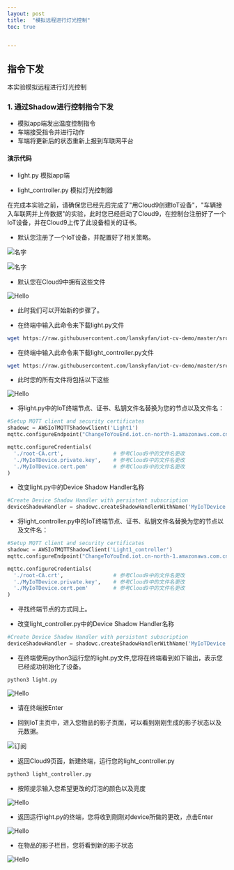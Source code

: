 ```yaml
---
layout: post
title:  "模拟远程进行灯光控制"
toc: true


---
```


## 指令下发

本实验模拟远程进行灯光控制

### 1. 通过Shadow进行控制指令下发

- 模拟app端发出温度控制指令
- 车端接受指令并进行动作
- 车端将更新后的状态重新上报到车联网平台

#### 演示代码

- light.py  模拟app端

- light_controller.py 模拟灯光控制器

在完成本实验之前，请确保您已经先后完成了"用Cloud9创建IoT设备"，"车辆接入车联网并上传数据"的实验，此时您已经启动了Cloud9，在控制台注册好了一个IoT设备，并在Cloud9上传了此设备相关的证书。

- 默认您注册了一个IoT设备，并配置好了相关策略。
<a data-fancybox="gallery" href="https://iot-demo-resource.s3-ap-southeast-1.amazonaws.com/page1/9.png">
</a>

![名字](./md_image/page1/9.png)

<a data-fancybox="gallery" href="https://iot-demo-resource.s3-ap-southeast-1.amazonaws.com/page1/12.png">
</a>

![名字](./md_image/page1/12.png)

- 默认您在Cloud9中拥有这些文件

<a data-fancybox="gallery" href="https://iot-demo-resource.s3-ap-southeast-1.amazonaws.com/code/4.png">
</a>

![Hello](./md_image/code/4.png)

- 此时我们可以开始新的步骤了。

- 在终端中输入此命令来下载light.py文件

```sh
wget https://raw.githubusercontent.com/lanskyfan/iot-cv-demo/master/src/light.py
```

- 在终端中输入此命令来下载light_controller.py文件

```sh
wget https://raw.githubusercontent.com/lanskyfan/iot-cv-demo/master/src/light_controller.py
```

- 此时您的所有文件将包括以下这些
<a data-fancybox="gallery" href="https://iot-demo-resource.s3-ap-southeast-1.amazonaws.com/control/1.png">
</a>

![Hello](./md_image/control/1.png)

- 将light.py中的IoT终端节点、证书、私钥文件名替换为您的节点以及文件名：

```python
#Setup MQTT client and security certificates
shadowc = AWSIoTMQTTShadowClient('Light1')
mqttc.configureEndpoint("ChangeToYouEnd.iot.cn-north-1.amazonaws.com.cn",8883) # 需要更改（方法见下文）

mqttc.configureCredentials(
  './root-CA.crt',                # 参考Cloud9中的文件名更改
  './MyIoTDevice.private.key',    # 参考Cloud9中的文件名更改
  './MyIoTDevice.cert.pem'        # 参考Cloud9中的文件名更改
)
```

- 改变light.py中的Device Shadow Handler名称

```python
#Create Device Shadow Handler with persistent subscription
deviceShadowHandler = shadowc.createShadowHandlerWithName('MyIoTDevice', True) # 改为您的IoT设备名称
```

- 将light_controller.py中的IoT终端节点、证书、私钥文件名替换为您的节点以及文件名：

```python
#Setup MQTT client and security certificates
shadowc = AWSIoTMQTTShadowClient('Light1_controller')
mqttc.configureEndpoint("ChangeToYouEnd.iot.cn-north-1.amazonaws.com.cn",8883) # 需要更改（方法见下文）

mqttc.configureCredentials(
  './root-CA.crt',                # 参考Cloud9中的文件名更改
  './MyIoTDevice.private.key',    # 参考Cloud9中的文件名更改
  './MyIoTDevice.cert.pem'        # 参考Cloud9中的文件名更改
)
```

- 寻找终端节点的方式同上。

- 改变light_controller.py中的Device Shadow Handler名称

```python
#Create Device Shadow Handler with persistent subscription
deviceShadowHandler = shadowc.createShadowHandlerWithName('MyIoTDevice', True) # 改为您的IoT设备名称
```

- 在终端使用python3运行您的light.py文件,您将在终端看到如下输出，表示您已经成功初始化了设备。

```sh
python3 light.py
```

<a data-fancybox="gallery" href="https://iot-demo-resource.s3-ap-southeast-1.amazonaws.com/control/2.png">
</a>

![Hello](./md_image/control/2.png)

- 请在终端按Enter

- 回到IoT主页中，进入您物品的影子页面，可以看到刚刚生成的影子状态以及元数据。
<a data-fancybox="gallery" href="https://iot-demo-resource.s3-ap-southeast-1.amazonaws.com/control/3.png">
</a>

![订阅](./md_image/control/3.png)

- 返回Cloud9页面，新建终端，运行您的light_controller.py

```sh
python3 light_controller.py
```

- 按照提示输入您希望更改的灯泡的颜色以及亮度

<a data-fancybox="gallery" href="https://iot-demo-resource.s3-ap-southeast-1.amazonaws.com/control/4.png">
</a>

![Hello](./md_image/control/4.png)

- 返回运行light.py的终端，您将收到刚刚对device所做的更改，点击Enter

<a data-fancybox="gallery" href="https://iot-demo-resource.s3-ap-southeast-1.amazonaws.com/control/5.png">
</a>

![Hello](./md_image/control/5.png)

- 在物品的影子栏目，您将看到新的影子状态

<a data-fancybox="gallery" href="https://iot-demo-resource.s3-ap-southeast-1.amazonaws.com/control/6.png">
</a>

![Hello](./md_image/control/6.png)
